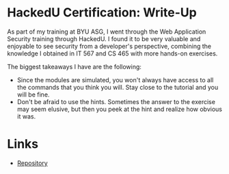 # HackedU Certification: Write-Up

As part of my training at BYU ASG, I went through the Web Application Security training through HackedU. I found it to be very valuable and enjoyable to see security from a developer's perspective, combining the knowledge I obtained in IT 567 and CS 465 with more hands-on exercises. 

The biggest takeaways I have are the following: 
- Since the modules are simulated, you won't always have access to all the commands that you think you will. Stay close to the tutorial and you will be fine. 
- Don't be afraid to use the hints. Sometimes the answer to the exercise may seem elusive, but then you peek at the hint and realize how obvious it was. 

# Links
- [Repository](https://github.com/MasqueradeOfSilence/hackedu_security)
